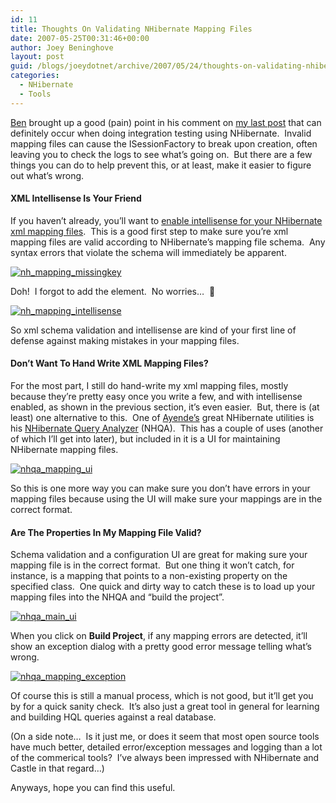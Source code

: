 ```yaml
---
id: 11
title: Thoughts On Validating NHibernate Mapping Files
date: 2007-05-25T00:31:46+00:00
author: Joey Beninghove
layout: post
guid: /blogs/joeydotnet/archive/2007/05/24/thoughts-on-validating-nhibernate-mapping-files.aspx
categories:
  - NHibernate
  - Tools
---
```

[Ben](http://flux88.com/) brought up a good (pain) point in his comment on [my last post](http://www.lostechies.com/blogs/joeydotnet/archive/2007/05/17/unit-testing-nhibernate-dals-what-are-you-really-testing.aspx)&nbsp;that can definitely occur when doing integration testing using NHibernate.&nbsp; Invalid mapping files can cause the ISessionFactory to break upon creation, often leaving you to check the logs to see what&#8217;s going on.&nbsp; But there are a few things you can do to help prevent this, or at least, make it easier to figure out what&#8217;s wrong.

#### XML Intellisense Is Your Friend

If you haven&#8217;t already, you&#8217;ll want to [enable intellisense for your NHibernate xml mapping files](http://blog.benday.com/archive/2006/01/15/3646.aspx).&nbsp; This is a good first step to make sure you&#8217;re xml mapping files are valid according to NHibernate&#8217;s mapping file schema.&nbsp; Any syntax errors that violate the schema will immediately be apparent.

[<img alt="nh_mapping_missingkey" src="http://static.flickr.com/199/512954001_c9be9a21b0.jpg" border="0" />](http://www.flickr.com/photos/74595743@N00/512954001/ "nh_mapping_missingkey")

Doh!&nbsp; I forgot to add the <key /> element.&nbsp; No worries&#8230;&nbsp; 🙂

[<img alt="nh_mapping_intellisense" src="http://static.flickr.com/193/512926306_714a6a3c7f.jpg" border="0" />](http://www.flickr.com/photos/74595743@N00/512926306/ "nh_mapping_intellisense")

So xml schema validation and intellisense&nbsp;are kind of your first line of defense against making mistakes in your mapping files.

#### Don&#8217;t Want To Hand Write XML Mapping Files?

For the most part, I still do hand-write my xml mapping files, mostly because they&#8217;re pretty easy once you write a few, and with intellisense enabled, as shown in the previous section, it&#8217;s even easier.&nbsp; But, there is (at least) one alternative to this.&nbsp; One of [Ayende&#8217;s](http://ayende.com/default.aspx) great NHibernate utilities is his [NHibernate Query Analyzer](http://ayende.com/projects/nhibernate-query-analyzer.aspx)&nbsp;(NHQA).&nbsp; This has a couple of uses (another of which I&#8217;ll get into later), but included in it is a UI for maintaining NHibernate mapping files.

[<img alt="nhqa_mapping_ui" src="http://static.flickr.com/225/512969625_faacfaec7b.jpg" border="0" />](http://www.flickr.com/photos/74595743@N00/512969625/ "nhqa_mapping_ui")

So this is one more way&nbsp;you can make sure you don&#8217;t have errors in your mapping files because using the UI will make sure your mappings are in the correct format.

#### Are The Properties In My Mapping File Valid?

Schema validation and a configuration UI are great for making sure your mapping file is in the correct format.&nbsp; But one thing it won&#8217;t catch, for instance, is a <property /> mapping that points to a non-existing property on the specified class.&nbsp; One quick and dirty&nbsp;way to catch these is to load up your mapping files into the NHQA and &#8220;build the project&#8221;.&nbsp; 

[<img alt="nhqa_main_ui" src="http://static.flickr.com/212/512937090_b6b6fafac0.jpg" border="0" />](http://www.flickr.com/photos/74595743@N00/512937090/ "nhqa_main_ui")

When&nbsp;you click on **Build Project**, if any mapping errors are detected, it&#8217;ll show an exception dialog with a pretty good error message telling what&#8217;s wrong.

[<img alt="nhqa_mapping_exception" src="http://static.flickr.com/200/512972851_7f15cc964f.jpg" border="0" />](http://www.flickr.com/photos/74595743@N00/512972851/ "nhqa_mapping_exception")

Of course this is still a manual process, which is not good, but it&#8217;ll get you by for a quick sanity check.&nbsp; It&#8217;s also just a great tool in general for learning and building HQL queries against a real database.

(On a side note&#8230;&nbsp;&nbsp;Is it just me, or does it seem that most open source tools have much better, detailed error/exception messages&nbsp;and logging than a lot of the commerical tools?&nbsp; I&#8217;ve always been impressed with NHibernate and Castle in that regard&#8230;)

Anyways, hope you can find this useful.